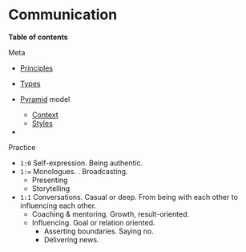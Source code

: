 # Communication

**Table of contents**

Meta

- [Principles](principles.md)
- [Types](types.md)
- [Pyramid](pyramid.md) model
  - [Context](context.md)
  - [Styles](styles.md)

- 

Practice

- `1:0` Self-expression. Being authentic.
- `1:∞`  Monologues. . Broadcasting.
  - Presenting
  - Storytelling
- `1:1` Conversations. Casual or deep. From being with each other to influencing each other.
  - Coaching & mentoring. Growth, result-oriented.
  - Influencing. Goal or relation oriented.
    - Asserting boundaries. Saying no.
    - Delivering news.
